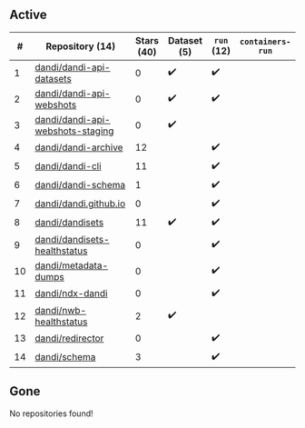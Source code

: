 ## Active
| # | Repository (14) | Stars (40) | Dataset (5) | `run` (12) | `containers-run` |
| --- | --- | --- | --- | --- | --- |
| 1 | [dandi/dandi-api-datasets](https://github.com/dandi/dandi-api-datasets) | 0 | :heavy_check_mark: | :heavy_check_mark: |  |
| 2 | [dandi/dandi-api-webshots](https://github.com/dandi/dandi-api-webshots) | 0 | :heavy_check_mark: | :heavy_check_mark: |  |
| 3 | [dandi/dandi-api-webshots-staging](https://github.com/dandi/dandi-api-webshots-staging) | 0 | :heavy_check_mark: |  |  |
| 4 | [dandi/dandi-archive](https://github.com/dandi/dandi-archive) | 12 |  | :heavy_check_mark: |  |
| 5 | [dandi/dandi-cli](https://github.com/dandi/dandi-cli) | 11 |  | :heavy_check_mark: |  |
| 6 | [dandi/dandi-schema](https://github.com/dandi/dandi-schema) | 1 |  | :heavy_check_mark: |  |
| 7 | [dandi/dandi.github.io](https://github.com/dandi/dandi.github.io) | 0 |  | :heavy_check_mark: |  |
| 8 | [dandi/dandisets](https://github.com/dandi/dandisets) | 11 | :heavy_check_mark: | :heavy_check_mark: |  |
| 9 | [dandi/dandisets-healthstatus](https://github.com/dandi/dandisets-healthstatus) | 0 |  | :heavy_check_mark: |  |
| 10 | [dandi/metadata-dumps](https://github.com/dandi/metadata-dumps) | 0 |  | :heavy_check_mark: |  |
| 11 | [dandi/ndx-dandi](https://github.com/dandi/ndx-dandi) | 0 |  | :heavy_check_mark: |  |
| 12 | [dandi/nwb-healthstatus](https://github.com/dandi/nwb-healthstatus) | 2 | :heavy_check_mark: |  |  |
| 13 | [dandi/redirector](https://github.com/dandi/redirector) | 0 |  | :heavy_check_mark: |  |
| 14 | [dandi/schema](https://github.com/dandi/schema) | 3 |  | :heavy_check_mark: |  |

## Gone
No repositories found!
